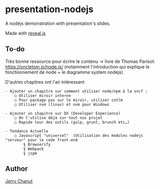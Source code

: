 presentation-nodejs
========

A nodejs demonstration with presentation's slides.

Made with [reveal.js](https://github.com/hakimel/reveal.js/)

To-do
-----
Très bonne ressource pour écrire le contenu -> livre de Thomas Parisot: https://oncletom.io/node.js/ 
(notamment l'introduction qui explique le fonctionnement de node + le diagramme system nodejs)

D'autres chapitres ont l'air intéressant


	- Ajouter un chapitre sur comment utiliser node/npm à la sncf :
		○ Utiliser miroir interne
		○ Pour package pas sur le miroir, utiliser cntlm
		○ Utiliser nvm (linux) et nvm pour Windows
		
	- Ajouter un chapitre sur DX (Developer Experience)
		○ On l'utilise déjà sur tout nos projet
		○ Rapide tour des outils (gulp, grunt, brunch etc…)
		
	- Tendance Actuelle
		○ Javascript "universel"  (Utilisation des modules nodejs "serveur" pour le code front-end
			§ Browserify
			§ Webpack
			§ jspm



Author
------

[Jerry Chanut](mailto:jerry.chanut@soprasteria.com) 